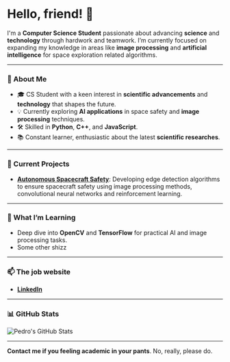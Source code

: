# Hello, friend! 🤖

I'm a **Computer Science Student** passionate about advancing **science** and **technology** through hardwork and teamwork. I’m currently focused on expanding my knowledge in areas like **image processing** and **artificial intelligence** for space exploration related algorithms.

---

### 🚀 About Me

- 🎓 CS Student with a keen interest in **scientific advancements** and **technology** that shapes the future.
- 💡 Currently exploring **AI applications** in space safety and **image processing** techniques.
- 🛠️ Skilled in **Python**, **C++**, and **JavaScript**.
- 📚 Constant learner, enthusiastic about the latest **scientific researches**.

---

### 🔭 Current Projects

- **[Autonomous Spacecraft Safety](https://github.com/username/autonomous-spacecraft-safety)**: Developing edge detection algorithms to ensure spacecraft safety using image processing methods, convolutional neural networks and reinforcement learning.

---

### 🌱 What I’m Learning

- Deep dive into **OpenCV** and **TensorFlow** for practical AI and image processing tasks.
- Some other shizz

---

### 📫 The job website

- **[LinkedIn](https://linkedin.com/in/pedrohfsantana)** 

---

### 📊 GitHub Stats

![Pedro's GitHub Stats](https://github-readme-stats.vercel.app/api?username=vladrosant&show_icons=true&theme=radical)

---

**Contact me if you feeling academic in your pants**. No, really, please do.
